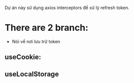 Dự án này sử dụng axios interceptors để xử lý refresh token.

# There are 2 branch:

- Nói về nơi lưu trữ token

## useCookie:

## useLocalStorage
